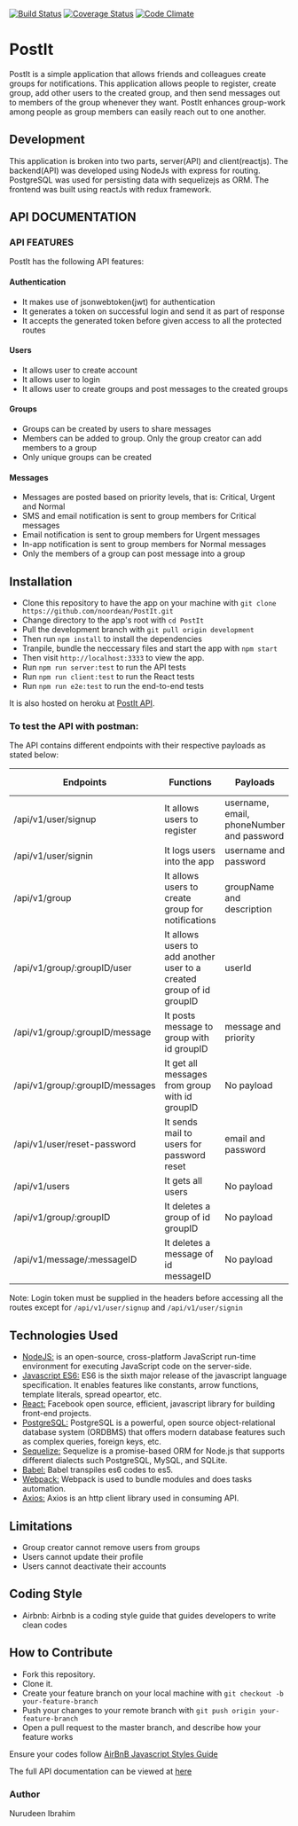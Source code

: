[![Build Status](https://travis-ci.org/noordean/PostIt.svg?branch=implement-feedback)](https://travis-ci.org/noordean/PostIt)
[![Coverage Status](https://coveralls.io/repos/github/noordean/PostIt/badge.svg?branch=chore%2Fsecond-feedback-implementation)](https://coveralls.io/github/noordean/PostIt?branch=chore%2Fsecond-feedback-implementation)
[![Code Climate](https://codeclimate.com/github/noordean/PostIt/badges/gpa.svg)](https://codeclimate.com/github/noordean/PostIt)
# PostIt
PostIt is a simple application that allows friends and colleagues create groups for notifications. This application allows people to register, create group, add other users to the created group, and then send messages out to members of the group whenever they want. PostIt enhances group-work among people as group members can easily reach out to one another.

## Development
This application is broken into two parts, server(API) and client(reactjs).
The backend(API) was developed using NodeJs with express for routing. PostgreSQL was used for persisting data with sequelizejs as ORM.
The frontend was built using reactJs with redux framework.

## API DOCUMENTATION
### API FEATURES
PostIt has the following API features:

#### Authentication
- It makes use of jsonwebtoken(jwt) for authentication
- It generates a token on successful login and send it as part of response
- It accepts the generated token before given access to all the protected routes

#### Users
- It allows user to create account
- It allows user to login
- It allows user to create groups and post messages to the created groups

#### Groups
- Groups can be created by users to share messages
- Members can be added to group. Only the group creator can add members to a group
- Only unique groups can be created

#### Messages
- Messages are posted based on priority levels, that is: Critical, Urgent and Normal
- SMS and email notification is sent to group members for Critical messages
- Email notification is sent to group members for Urgent messages
- In-app notification is sent to group members for Normal messages
- Only the members of a group can post message into a group
 
## Installation
- Clone this repository to have the app on your machine with ```git clone https://github.com/noordean/PostIt.git```
- Change directory to the app's root with ```cd PostIt```
- Pull the development branch with ```git pull origin development```
- Then run ```npm install```  to install the dependencies
- Tranpile, bundle the neccessary files and start the app with ```npm start```
- Then visit ```http://localhost:3333``` to view the app.
- Run ```npm run server:test``` to run the API tests
- Run ```npm run client:test``` to run the React tests
- Run ```npm run e2e:test``` to run the end-to-end tests

It is also hosted on heroku at <a href="https://full-postit.herokuapp.com/" target="_blank">PostIt API</a>.

### To test the API with postman:

The API contains different endpoints with their respective payloads as stated below:

| Endpoints                    | Functions                                                               | Payloads                 | Request Methods |
|------------------------------|-------------------------------------------------------------------------|--------------------------|-----------------|
| /api/v1/user/signup             | It allows users to register                                | username, email, phoneNumber and password    | POST            |
| /api/v1/user/signin             | It logs users into the app                                       | username and password    | POST            |
| /api/v1/group                   | It allows users to create group for notifications                    | groupName and description | POST            |
| /api/v1/group/:groupID/user     | It allows users to add another user to a created group of id groupID | userId                | POST            |
| /api/v1/group/:groupID/message  | It posts message to group with id groupID                              | message and priority     | POST            |
| /api/v1/group/:groupID/messages | It get all messages from group with id groupID                          | No payload               | GET             |
| /api/v1/user/reset-password            | It sends mail to users for password reset                      | email and password               | POST            |
| /api/v1/users             | It gets all users                      | No payload               | GET            |
| /api/v1/group/:groupID             | It deletes a group of id groupID                      | No payload               | DELETE            |
| /api/v1/message/:messageID             | It deletes a message of id messageID                      | No payload               | DELETE            |

Note: Login token must be supplied in the headers before accessing all the routes except for ```/api/v1/user/signup``` and ```/api/v1/user/signin```


## Technologies Used
* [NodeJS:](https://nodejs.org/en/) is an open-source, cross-platform JavaScript run-time environment for executing JavaScript code on the server-side.
* [Javascript ES6:](https://en.wikipedia.org/wiki/ECMAScript) ES6 is the sixth major release of the javascript language specification. It enables features like constants, arrow functions, template literals, spread opeartor, etc.
* [React:](https://facebook.github.io/react/tutorial/tutorial.html) Facebook open source, efficient, javascript library for building front-end projects.
* [PostgreSQL:](https://www.postgresql.org/) PostgreSQL is a powerful, open source object-relational database system (ORDBMS) that offers modern database features such as complex queries, foreign keys, etc.
* [Sequelize:](http://docs.sequelizejs.com/) Sequelize is a promise-based ORM for Node.js that supports different dialects such PostgreSQL, MySQL, and SQLite.
* [Babel:](https://babeljs.io/)  Babel transpiles es6 codes to es5.
* [Webpack:](https://webpack.github.io/docs/what-is-webpack.html) Webpack is used to bundle modules and does tasks automation.
* [Axios:](https://www.npmjs.com/package/axios) Axios is an http client library used in consuming API.

## Limitations
- Group creator cannot remove users from groups
- Users cannot update their profile
- Users cannot deactivate their accounts

## Coding Style
- Airbnb: Airbnb is a coding style guide that guides developers to write clean codes

## How to Contribute
- Fork this repository.
- Clone it.
- Create your feature branch on your local machine with ```git checkout -b your-feature-branch```
- Push your changes to your remote branch with ```git push origin your-feature-branch```
- Open a pull request to the master branch, and describe how your feature works

Ensure your codes follow <a href="https://github.com/airbnb/javascript">AirBnB Javascript Styles Guide</a>

The full API documentation can be viewed at <a href="https://app.swaggerhub.com/apis/postit1/PostIt/1.0.0" target="_blank">here</a>

### Author
Nurudeen Ibrahim